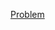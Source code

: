 <a href="https://www.hackerearth.com/practice/data-structures/trees/heapspriority-queues/practice-problems/algorithm/monk-and-champions-league/">Problem</a>
